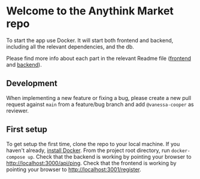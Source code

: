 # Welcome to the Anythink Market repo

To start the app use Docker. It will start both frontend and backend, including all the relevant dependencies, and the db.

Please find more info about each part in the relevant Readme file ([frontend](frontend/readme.md) and [backend](backend/README.md)).

## Development

When implementing a new feature or fixing a bug, please create a new pull request against `main` from a feature/bug branch and add `@vanessa-cooper` as reviewer.

## First setup

To get setup the first time, clone the repo to your local machine. If you haven't already, [install Docker](https://docs.docker.com/get-docker/). From the project root directory, run ```docker-compose up```. Check that the backend is working by pointing your browser to [http://localhost:3000/api/ping](http://localhost:3000/api/ping). Check that the frontend is working by pointing your browser to [http://localhost:3001/register]( http://localhost:3001/register).
